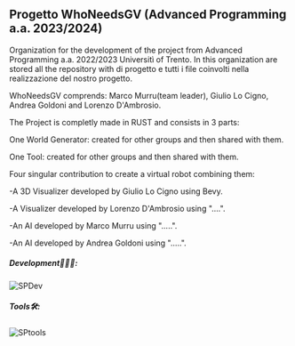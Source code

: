 ## Progetto WhoNeedsGV (Advanced Programming a.a. 2023/2024)

Organization for the development of the project from Advanced Programming a.a. 2022/2023 Universitì of Trento.
In this organization are stored all the repository with di progetto e tutti i file coinvolti nella realizzazione del nostro progetto.

WhoNeedsGV comprends: Marco Murru(team leader), Giulio Lo Cigno, Andrea Goldoni and Lorenzo D'Ambrosio.

The Project is completly made in RUST and consists in 3 parts: 

One World Generator: created for other groups and then shared with them.

One Tool: created for other groups and then shared with them.

Four singular contribution to create a virtual robot combining them:

   -A 3D Visualizer developed by Giulio Lo Cigno using Bevy.
   
   -A Visualizer developed by Lorenzo D'Ambrosio using "....".
   
   -An AI developed by Marco Murru using ".....".
   
   -An AI developed by Andrea Goldoni using ".....".


##### Development👨🏻‍💻:
![SPDev](https://skillicons.dev/icons?i=rust,bevy)
##### Tools🛠️:
![SPtools](https://skillicons.dev/icons?i=intellij,github)
